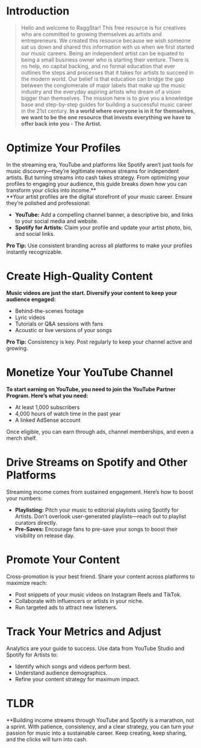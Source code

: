 <script lang='ts'>
  import BlogPageTemplate from '$lib/components/blog/BlogPageTemplate.svelte';
  import type { BlogCardProps } from '$lib/managers/BlogManager';
  import { ASSETS_PATH } from '$lib/managers/BlogManager';
  import { orderedBlogPosts } from '$lib/managers/BlogManager';
  import { page } from '$app/stores';

  const blogPostInfo: BlogCardProps = orderedBlogPosts.find((post) => post.slug === $page.route.id?.split('/')[3]);
  const assetsUrl = `${ASSETS_PATH}/${blogPostInfo.image}`;
</script>

<BlogPageTemplate
  title={blogPostInfo.title}
  subtitle={blogPostInfo.subtitle}
  published_date={blogPostInfo.date_published}
  coverImg={blogPostInfo.image}>

# Introduction
> Hello and welcome to RaggStar! This free resource is for creatives who are committed to growing themselves as artists and entrepreneurs. We created this resource because we wish someone sat us down and shared this information with us when we first started our music careers. Being an independent artist can be equated to being a small business owner who is starting their venture. There is no help, no capital backing, and no formal education that ever outlines the steps and processes that it takes for artists to succeed in the modern world. Our belief is that education can bridge the gap between the conglomerate of major labels that make up the music industry and the everyday aspiring artists who dream of a vision bigger than themselves. The mission here is to give you a knowledge base and step-by-step guides for building a successful music career in the 21st century. **In a world where everyone is in it for themselves, we want to be the one resource that invests everything we have to offer back into you - The Artist.**

# Optimize Your Profiles

In the streaming era, YouTube and platforms like Spotify aren’t just tools for music discovery—they’re legitimate revenue streams for independent artists. But turning streams into cash takes strategy. From optimizing your profiles to engaging your audience, this guide breaks down how you can transform your clicks into income.** \
**Your artist profiles are the digital storefront of your music career. Ensure they’re polished and professional:



* **YouTube:** Add a compelling channel banner, a descriptive bio, and links to your social media and website.
* **Spotify for Artists:** Claim your profile and update your artist photo, bio, and social links.

**Pro Tip:** Use consistent branding across all platforms to make your profiles instantly recognizable.


# Create High-Quality Content
**Music videos are just the start. Diversify your content to keep your audience engaged:**



* Behind-the-scenes footage
* Lyric videos
* Tutorials or Q&A sessions with fans
* Acoustic or live versions of your songs

**Pro Tip:** Consistency is key. Post regularly to keep your channel active and growing.


# Monetize Your YouTube Channel

**To start earning on YouTube, you need to join the YouTube Partner Program. Here’s what you need:**



* At least 1,000 subscribers
* 4,000 hours of watch time in the past year
* A linked AdSense account

Once eligible, you can earn through ads, channel memberships, and even a merch shelf.


# Drive Streams on Spotify and Other Platforms

Streaming income comes from sustained engagement. Here’s how to boost your numbers:



* **Playlisting:** Pitch your music to editorial playlists using Spotify for Artists. Don’t overlook user-generated playlists—reach out to playlist curators directly.
* **Pre-Saves:** Encourage fans to pre-save your songs to boost their visibility on release day.


# Promote Your Content

Cross-promotion is your best friend. Share your content across platforms to maximize reach:



* Post snippets of your music videos on Instagram Reels and TikTok.
* Collaborate with influencers or artists in your niche.
* Run targeted ads to attract new listeners.


# Track Your Metrics and Adjust

Analytics are your guide to success. Use data from YouTube Studio and Spotify for Artists to:



* Identify which songs and videos perform best.
* Understand audience demographics.
* Refine your content strategy for maximum impact.


# **TLDR**
**Building income streams through YouTube and Spotify is a marathon, not a sprint. With patience, consistency, and a clear strategy, you can turn your passion for music into a sustainable career. Keep creating, keep sharing, and the clicks will turn into cash.


</BlogPageTemplate>

